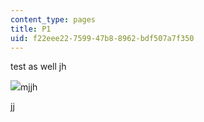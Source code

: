 ```yaml
---
content_type: pages
title: P1
uid: f22eee22-7599-47b8-8962-bdf507a7f350
---
```

test as well jh

![](https://pbs.twimg.com/media/E4OzGLfX0AoMeuD.jpg)mjjh

jj